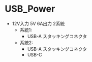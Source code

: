# USB_Power
- 12V入力 5V 6A出力 2系統
	- 系統1: 
		- USB-A	スタッキングコネクタ
	- 系統2: 
		- USB-A スタッキングコネクタ
		- USB-C